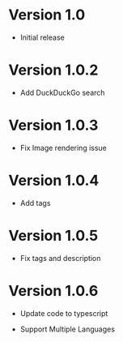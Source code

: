 
# Version 1.0

- Initial release

# Version 1.0.2

- Add DuckDuckGo search

# Version 1.0.3

- Fix Image rendering issue

# Version 1.0.4

- Add tags

# Version 1.0.5

- Fix tags and description

# Version 1.0.6

- Update code to typescript

- Support Multiple Languages
